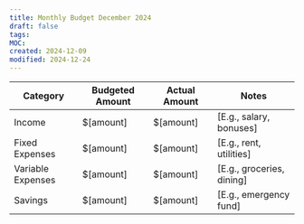 ```yaml
---
title: Monthly Budget December 2024
draft: false
tags: 
MOC: 
created: 2024-12-09
modified: 2024-12-24
---
```


|Category|Budgeted Amount|Actual Amount|Notes|
|---|---|---|---|
|Income|$[amount]|$[amount]|[E.g., salary, bonuses]|
|Fixed Expenses|$[amount]|$[amount]|[E.g., rent, utilities]|
|Variable Expenses|$[amount]|$[amount]|[E.g., groceries, dining]|
|Savings|$[amount]|$[amount]|[E.g., emergency fund]|
